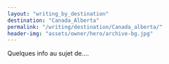 ```yaml
---
layout: "writing_by_destination"
destination: "Canada_Alberta"
permalink: "/writing/destination/Canada_alberta/"
header-img: "assets/owner/hero/archive-bg.jpg"
---
```


Quelques info au sujet de....